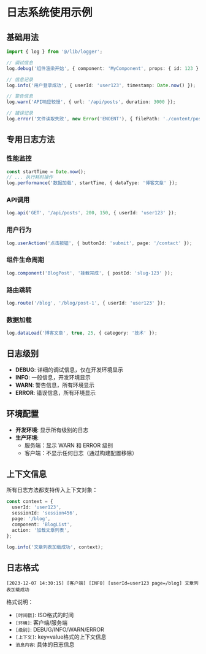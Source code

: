 # 日志系统使用示例

## 基础用法

```typescript
import { log } from '@/lib/logger';

// 调试信息
log.debug('组件渲染开始', { component: 'MyComponent', props: { id: 123 } });

// 信息记录
log.info('用户登录成功', { userId: 'user123', timestamp: Date.now() });

// 警告信息
log.warn('API响应较慢', { url: '/api/posts', duration: 3000 });

// 错误记录
log.error('文件读取失败', new Error('ENOENT'), { filePath: './content/post.md' });
```

## 专用日志方法

### 性能监控

```typescript
const startTime = Date.now();
// ... 执行耗时操作
log.performance('数据加载', startTime, { dataType: '博客文章' });
```

### API调用

```typescript
log.api('GET', '/api/posts', 200, 150, { userId: 'user123' });
```

### 用户行为

```typescript
log.userAction('点击按钮', { buttonId: 'submit', page: '/contact' });
```

### 组件生命周期

```typescript
log.component('BlogPost', '挂载完成', { postId: 'slug-123' });
```

### 路由跳转

```typescript
log.route('/blog', '/blog/post-1', { userId: 'user123' });
```

### 数据加载

```typescript
log.dataLoad('博客文章', true, 25, { category: '技术' });
```

## 日志级别

- **DEBUG**: 详细的调试信息，仅在开发环境显示
- **INFO**: 一般信息，开发环境显示
- **WARN**: 警告信息，所有环境显示
- **ERROR**: 错误信息，所有环境显示

## 环境配置

- **开发环境**: 显示所有级别的日志
- **生产环境**:
  - 服务端：显示 WARN 和 ERROR 级别
  - 客户端：不显示任何日志（通过构建配置移除）

## 上下文信息

所有日志方法都支持传入上下文对象：

```typescript
const context = {
  userId: 'user123',
  sessionId: 'session456',
  page: '/blog',
  component: 'BlogList',
  action: '加载文章列表',
};

log.info('文章列表加载成功', context);
```

## 日志格式

```
[2023-12-07 14:30:15] [客户端] [INFO] [userId=user123 page=/blog] 文章列表加载成功
```

格式说明：

- `[时间戳]`: ISO格式的时间
- `[环境]`: 客户端/服务端
- `[级别]`: DEBUG/INFO/WARN/ERROR
- `[上下文]`: key=value格式的上下文信息
- `消息内容`: 具体的日志信息
